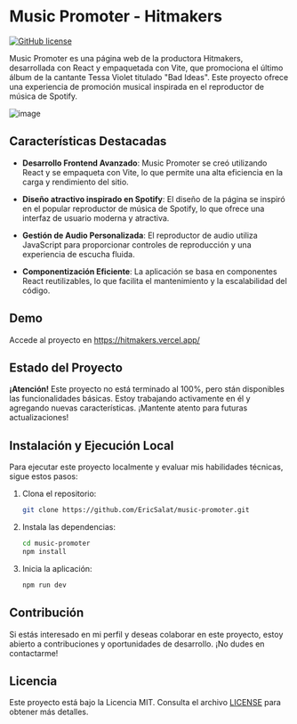 # Music Promoter - Hitmakers

[![GitHub license](https://img.shields.io/badge/license-MIT-blue.svg)](https://github.com/EricSalat/music-promoter/blob/main/LICENSE)

Music Promoter es una página web de la productora Hitmakers, desarrollada con React y empaquetada con Vite, que promociona el último álbum de la cantante Tessa Violet titulado "Bad Ideas". Este proyecto ofrece una experiencia de promoción musical inspirada en el reproductor de música de Spotify.

![image](https://github.com/EricSalat/music-promoter/assets/70376693/bf883b76-67c9-41cd-86b1-bc5b0a25ec4b)


## Características Destacadas

- **Desarrollo Frontend Avanzado**: Music Promoter se creó utilizando React y se empaqueta con Vite, lo que permite una alta eficiencia en la carga y rendimiento del sitio.

- **Diseño atractivo inspirado en Spotify**: El diseño de la página se inspiró en el popular reproductor de música de Spotify, lo que ofrece una interfaz de usuario moderna y atractiva.

- **Gestión de Audio Personalizada**: El reproductor de audio utiliza JavaScript para proporcionar controles de reproducción y una experiencia de escucha fluida.

- **Componentización Eficiente**: La aplicación se basa en componentes React reutilizables, lo que facilita el mantenimiento y la escalabilidad del código.

## Demo

Accede al proyecto en https://hitmakers.vercel.app/

## Estado del Proyecto

**¡Atención!** Este proyecto no está terminado al 100%, pero stán disponibles las funcionalidades básicas. Estoy trabajando activamente en él y agregando nuevas características. ¡Mantente atento para futuras actualizaciones!

## Instalación y Ejecución Local

Para ejecutar este proyecto localmente y evaluar mis habilidades técnicas, sigue estos pasos:

1. Clona el repositorio:

   ```bash
   git clone https://github.com/EricSalat/music-promoter.git

2. Instala las dependencias:
    ```bash
    cd music-promoter
    npm install
    ```

3. Inicia la aplicación:
    ```bash
    npm run dev
    ```

## Contribución

Si estás interesado en mi perfil y deseas colaborar en este proyecto, estoy abierto a contribuciones y oportunidades de desarrollo. ¡No dudes en contactarme!

## Licencia

Este proyecto está bajo la Licencia MIT. Consulta el archivo [LICENSE](LICENSE) para obtener más detalles.
